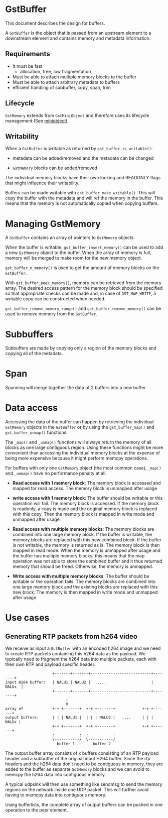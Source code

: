 # GstBuffer

This document describes the design for buffers.

A `GstBuffer` is the object that is passed from an upstream element to a
downstream element and contains memory and metadata information.

## Requirements

  - It must be fast
      - allocation, free, low fragmentation
  - Must be able to attach multiple memory blocks to the buffer
  - Must be able to attach arbitrary metadata to buffers
  - efficient handling of subbuffer, copy, span, trim

## Lifecycle

`GstMemory` extends from `GstMiniObject` and therefore uses its lifecycle
management (See [miniobject](design/miniobject.md)).

## Writability

When a `GstBuffer` is writable as returned by `gst_buffer_is_writable()`:

  - metadata can be added/removed and the metadata can be changed

  - `GstMemory` blocks can be added/removed

The individual memory blocks have their own locking and READONLY flags
that might influence their writability.

Buffers can be made writable with `gst_buffer_make_writable()`. This
will copy the buffer with the metadata and will ref the memory in the
buffer. This means that the memory is not automatically copied when
copying buffers.

# Managing GstMemory

A `GstBuffer` contains an array of pointers to `GstMemory` objects.

When the buffer is writable, `gst_buffer_insert_memory()` can be used
to add a new `GstMemory` object to the buffer. When the array of memory is
full, memory will be merged to make room for the new memory object.

`gst_buffer_n_memory()` is used to get the amount of memory blocks on
the `GstBuffer`.

With `gst_buffer_peek_memory()`, memory can be retrieved from the
memory array. The desired access pattern for the memory block should be
specified so that appropriate checks can be made and, in case of
`GST_MAP_WRITE`, a writable copy can be constructed when needed.

`gst_buffer_remove_memory_range()` and `gst_buffer_remove_memory()`
can be used to remove memory from the `GstBuffer`.

# Subbuffers

Subbuffers are made by copying only a region of the memory blocks and
copying all of the metadata.

# Span

Spanning will merge together the data of 2 buffers into a new buffer

# Data access

Accessing the data of the buffer can happen by retrieving the individual
`GstMemory` objects in the `GstBuffer` or by using the `gst_buffer_map()` and
`gst_buffer_unmap()` functions.

The `_map()` and `_unmap()` functions will always return the memory of all
blocks as one large contiguous region. Using these functions might be more
convenient than accessing the individual memory blocks at the expense of
being more expensive because it might perform memcpy operations.

For buffers with only one `GstMemory` object (the most common case), `_map()`
and `_unmap()` have no performance penalty at all.

- **Read access with 1 memory block**: The memory block is accessed and mapped
for read access. The memory block is unmapped after usage

- **write access with 1 memory block**: The buffer should be writable or this
operation will fail. The memory block is accessed. If the memory block is
readonly, a copy is made and the original memory block is replaced with this
copy. Then the memory block is mapped in write mode and unmapped after usage.

- **Read access with multiple memory blocks**: The memory blocks are combined
into one large memory block. If the buffer is writable, the memory blocks are
replaced with this new combined block. If the buffer is not writable, the
memory is returned as is. The memory block is then mapped in read mode.
When the memory is unmapped after usage and the buffer has multiple memory
blocks, this means that the map operation was not able to store the combined
buffer and it thus returned memory that should be freed. Otherwise, the memory
is unmapped.

- **Write access with multiple memory blocks**: The buffer should be writable
or the operation fails. The memory blocks are combined into one large memory
block and the existing blocks are replaced with this new block. The memory is
then mapped in write mode and unmapped after usage.

# Use cases

## Generating RTP packets from h264 video

We receive as input a `GstBuffer` with an encoded h264 image and we need
to create RTP packets containing this h264 data as the payload. We
typically need to fragment the h264 data into multiple packets, each
with their own RTP and payload specific header.

```
                     +-------+-------+---------------------------+--------+
input H264 buffer:   | NALU1 | NALU2 |  .....                    | NALUx  |
                     +-------+-------+---------------------------+--------+
                           |
                           V
array of             +-+ +-------+  +-+ +-------+            +-+ +-------+
output buffers:      | | | NALU1 |  | | | NALU2 |   ....     | | | NALUx |
                     +-+ +-------+  +-+ +-------+            +-+ +-------+
                     :           :  :           :
                     \-----------/  \-----------/
                       buffer 1        buffer 2
```

The output buffer array consists of x buffers consisting of an RTP
payload header and a subbuffer of the original input H264 buffer. Since
the rtp headers and the h264 data don’t need to be contiguous in memory,
they are added to the buffer as separate `GstMemory` blocks and we can
avoid to memcpy the h264 data into contiguous memory.

A typical udpsink will then use something like sendmsg to send the
memory regions on the network inside one UDP packet. This will further
avoid having to memcpy data into contiguous memory.

Using bufferlists, the complete array of output buffers can be pushed in
one operation to the peer element.
